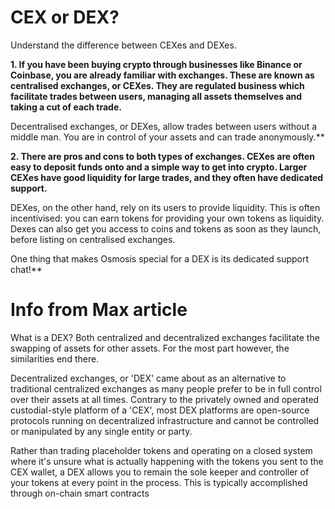 # CEX or DEX?

Understand the difference between CEXes and DEXes.

**1. If you have been buying crypto through businesses like Binance or Coinbase, you are already familiar with exchanges. These are known as centralised exchanges, or
CEXes. They are regulated business which facilitate trades between users, managing all assets themselves and taking a cut of each trade.**

Decentralised exchanges, or DEXes, allow trades between users without a middle man. You are in control of your assets and can trade anonymously.**

**2. There are pros and cons to both types of exchanges. CEXes are often easy to deposit funds onto and a simple way to get into crypto. Larger CEXes have good liquidity
for large trades, and they often have dedicated support.**

DEXes, on the other hand, rely on its users to provide liquidity. This is often incentivised: you can earn tokens for providing your own tokens as liquidity. Dexes can
also get you access to coins and tokens as soon as they launch, before listing on centralised exchanges.

One thing that makes Osmosis special for a DEX is its dedicated support chat!**



# Info from Max article
What is a DEX?
Both centralized and decentralized exchanges facilitate the swapping of assets for other assets. For the most part however, the similarities end there.


Decentralized exchanges, or 'DEX' came about as an alternative to traditional centralized exchanges as many people prefer to be in full control over their assets at all
times. Contrary to the privately owned and operated custodial-style platform of a 'CEX', most DEX platforms are open-source protocols running on decentralized
infrastructure and cannot be controlled or manipulated by any single entity or party.

Rather than trading placeholder tokens and operating on a closed system where it's unsure what is actually happening with the tokens you sent to the CEX wallet, a DEX
allows you to remain the sole keeper and controller of your tokens at every point in the process. This is typically accomplished through on-chain smart contracts 
